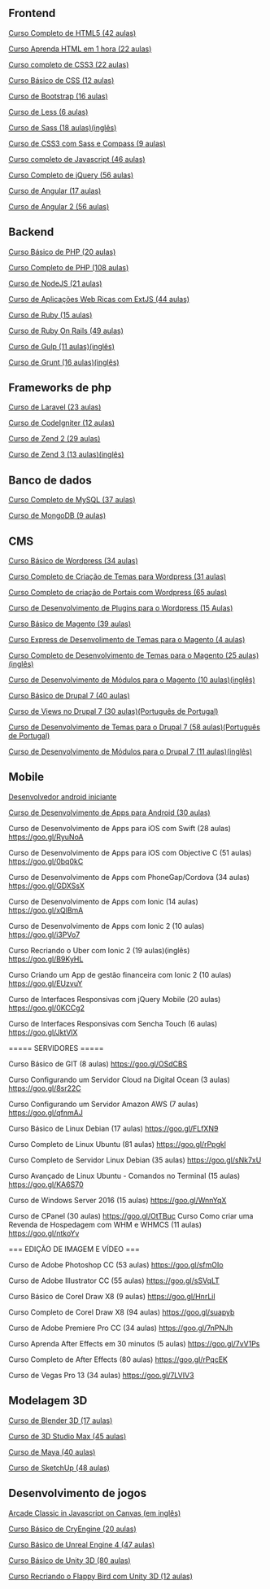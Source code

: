 ## Frontend

[Curso Completo de HTML5 (42 aulas)](https://goo.gl/SD4p4g)

[Curso Aprenda HTML em 1 hora (22 aulas)](https://goo.gl/1kfBCZ)

[Curso completo de CSS3 (22 aulas)](https://goo.gl/ebjzVG)

[Curso Básico de CSS (12 aulas)](https://goo.gl/s98HNb)

[Curso de Bootstrap (16 aulas)](https://goo.gl/xFDOxT)

[Curso de Less (6 aulas)](https://goo.gl/Y5UkLQ)

[Curso de Sass (18 aulas)(inglês)](https://goo.gl/DzRv1e)

[Curso de CSS3 com Sass e Compass (9 aulas)](https://goo.gl/bAO0hE)

[Curso completo de Javascript (46 aulas)](https://goo.gl/zfjfkQ)

[Curso Completo de jQuery (56 aulas)](https://goo.gl/tHdIZ7)

[Curso de Angular (17 aulas)](https://goo.gl/6rT9ZC)

[Curso de Angular 2 (56 aulas)](https://goo.gl/mxPqRt)

## Backend

[Curso Básico de PHP (20 aulas)](https://goo.gl/wLra9o)

[Curso Completo de PHP (108 aulas)](https://goo.gl/1th6ok)

[Curso de NodeJS (21 aulas)](https://goo.gl/6kGFk6)

[Curso de Aplicações Web Ricas com ExtJS (44 aulas)](https://goo.gl/tMZDvv)

[Curso de Ruby (15 aulas)](https://goo.gl/LcHcn4)

[Curso de Ruby On Rails (49 aulas)](https://goo.gl/4oXEAP)

[Curso de Gulp (11 aulas)(inglês)](https://goo.gl/dgs7On)

[Curso de Grunt (16 aulas)(inglês)](https://goo.gl/8KZskT)

## Frameworks de php

[Curso de Laravel (23 aulas)](https://goo.gl/C8RaxI)

[Curso de CodeIgniter (12 aulas)](https://goo.gl/A39ge0)

[Curso de Zend 2 (29 aulas)](https://goo.gl/nDkesr)

[Curso de Zend 3 (13 aulas)(inglês)](https://goo.gl/N1PBQV)


## Banco de dados

[Curso Completo de MySQL (37 aulas)](https://goo.gl/wom29p)

[Curso de MongoDB (9 aulas)](https://goo.gl/xc1LAo)

## CMS 

[Curso Básico de Wordpress (34 aulas)](https://goo.gl/VTa3aV)

[Curso Completo de Criação de Temas para Wordpress (31 aulas)](https://goo.gl/10vlHM)

[Curso Completo de criação de Portais com Wordpress (65 aulas)](https://goo.gl/5ravtU)

[Curso de Desenvolvimento de Plugins para o Wordpress (15 Aulas)](https://goo.gl/ozs8Yf)

[Curso Básico de Magento (39 aulas)](https://goo.gl/bBJnFx)

[Curso Express de Desenvolimento de Temas para o Magento (4 aulas)](https://goo.gl/9CmbJo)

[Curso Completo de Desenvolvimento de Temas para o Magento (25 aulas)(inglês)](https://goo.gl/6XsLRx)

[Curso de Desenvolvimento de Módulos para o Magento (10 aulas)(inglês)](https://goo.gl/mZoxJ3)

[Curso Básico de Drupal 7 (40 aulas)](https://goo.gl/VpxzLl)

[Curso de Views no Drupal 7 (30 aulas)(Português de Portugal)](https://goo.gl/RKZidV)

[Curso de Desenvolvimento de Temas para o Drupal 7 (58 aulas)(Português de Portugal)](https://goo.gl/qn75XT)

[Curso de Desenvolvimento de Módulos para o Drupal 7 (11 aulas)(inglês)](https://goo.gl/99NW2O)

## Mobile

[Desenvolvedor android iniciante](https://www.udemy.com/course/desenvolvedor-android-iniciante/)

[Curso de Desenvolvimento de Apps para Android (30 aulas)](https://goo.gl/btlCUv)

Curso de Desenvolvimento de Apps para iOS com Swift (28 aulas)
https://goo.gl/RyuNoA

Curso de Desenvolvimento de Apps para iOS com Objective C (51 aulas)
https://goo.gl/0bq0kC

Curso de Desenvolvimento de Apps com PhoneGap/Cordova (34 aulas)
https://goo.gl/GDXSsX

Curso de Desenvolvimento de Apps com Ionic (14 aulas)
https://goo.gl/xQlBmA

Curso de Desenvolvimento de Apps com Ionic 2 (10 aulas)
https://goo.gl/i3PVo7

Curso Recriando o Uber com Ionic 2 (19 aulas)(inglês)
https://goo.gl/B9KyHL

Curso Criando um App de gestão financeira com Ionic 2 (10 aulas)
https://goo.gl/EUzvuY

Curso de Interfaces Responsivas com jQuery Mobile (20 aulas)
https://goo.gl/0KCCg2

Curso de Interfaces Responsivas com Sencha Touch (6 aulas)
https://goo.gl/JktVlX


===== SERVIDORES =====

Curso Básico de GIT (8 aulas)
https://goo.gl/OSdCBS

Curso Configurando um Servidor Cloud na Digital Ocean (3 aulas)
https://goo.gl/8sr22C

Curso Configurando um Servidor Amazon AWS (7 aulas)
https://goo.gl/qfnmAJ

Curso Básico de Linux Debian (17 aulas)
https://goo.gl/FLfXN9

Curso Completo de Linux Ubuntu (81 aulas)
https://goo.gl/rPpgkl

Curso Completo de Servidor Linux Debian (35 aulas)
https://goo.gl/sNk7xU

Curso Avançado de Linux Ubuntu - Comandos no Terminal (15 aulas)
https://goo.gl/KA6S70

Curso de Windows Server 2016 (15 aulas)
https://goo.gl/WnnYqX

Curso de CPanel (30 aulas)
https://goo.gl/OtTBuc
Curso Como criar uma Revenda de Hospedagem com WHM e WHMCS (11 aulas)
https://goo.gl/ntkoYv

=== EDIÇÃO DE IMAGEM E VÍDEO ===

Curso de Adobe Photoshop CC (53 aulas)
https://goo.gl/sfmOIo

Curso de Adobe Illustrator CC (55 aulas)
https://goo.gl/sSVqLT

Curso Básico de Corel Draw X8 (9 aulas)
https://goo.gl/HnrLil

Curso Completo de Corel Draw X8 (94 aulas)
https://goo.gl/suapyb

Curso de Adobe Premiere Pro CC (34 aulas)
https://goo.gl/7nPNJh

Curso Aprenda After Effects em 30 minutos (5 aulas)
https://goo.gl/7vV1Ps

Curso Completo de After Effects (80 aulas)
https://goo.gl/rPqcEK

Curso de Vegas Pro 13 (34 aulas)
https://goo.gl/7LVIV3

## Modelagem 3D

[Curso de Blender 3D (17 aulas)](https://goo.gl/EvPg7s)

[Curso de 3D Studio Max (45 aulas)](https://goo.gl/WlYziZ)

[Curso de Maya (40 aulas)](https://goo.gl/8uOa4e)

[Curso de SketchUp (48 aulas)](https://goo.gl/ksMwfO)

## Desenvolvimento de jogos

[Arcade Classic in Javascript on Canvas (em inglês)](https://www.udemy.com/share/101r8kB0Qfdl1UQH8=/)

[Curso Básico de CryEngine (20 aulas)](https://goo.gl/EcxNi8)

[Curso Básico de Unreal Engine 4 (47 aulas)](https://goo.gl/SsmLKl)

[Curso Básico de Unity 3D (80 aulas)](https://goo.gl/n5Vo6W)

[Curso Recriando o Flappy Bird com Unity 3D (12 aulas)](https://goo.gl/1sufMv)
